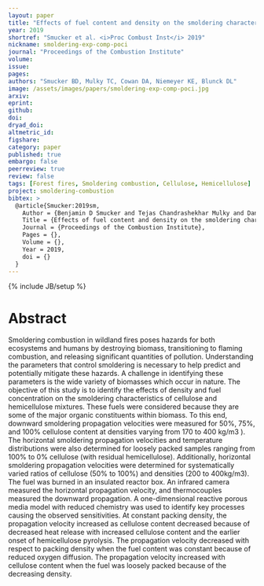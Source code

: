 ```yaml
---
layout: paper
title: "Effects of fuel content and density on the smoldering characteristics of cellulose and hemicellulose"
year: 2019
shortref: "Smucker et al. <i>Proc Combust Inst</i> 2019"
nickname: smoldering-exp-comp-poci
journal: "Proceedings of the Combustion Institute"
volume:
issue:
pages:
authors: "Smucker BD, Mulky TC, Cowan DA, Niemeyer KE, Blunck DL"
image: /assets/images/papers/smoldering-exp-comp-poci.jpg
arxiv:
eprint:
github:
doi:
dryad_doi:
altmetric_id:
figshare:
category: paper
published: true
embargo: false
peerreview: true
review: false
tags: [Forest fires, Smoldering combustion, Cellulose, Hemicellulose]
project: smoldering-combustion
bibtex: >
  @article{Smucker:2019sm,
    Author = {Benjamin D Smucker and Tejas Chandrashekhar Mulky and Daniel A Cowan and Kyle E. Niemeyer and David L Blunck},
    Title = {Effects of fuel content and density on the smoldering characteristics of cellulose and hemicellulose},
    Journal = {Proceedings of the Combustion Institute},
    Pages = {},
    Volume = {},
    Year = 2019,
    doi = {}
  }
---
```

{% include JB/setup %}

# Abstract

Smoldering combustion in wildland fires poses hazards for both ecosystems and humans by destroying biomass, transitioning to flaming combustion, and releasing significant quantities of pollution. Understanding the parameters that control smoldering is necessary to help predict and potentially mitigate these hazards. A challenge in identifying these parameters is the wide variety of biomasses which occur in nature. The objective of this study is to identify the effects of density and fuel concentration on the smoldering characteristics of cellulose and hemicellulose mixtures. These fuels were considered because they are some of the major organic constituents within biomass. To this end, downward smoldering propagation velocities were measured for 50%, 75%, and 100% cellulose content at densities varying from 170 to 400 kg/m3 ). The horizontal smoldering propagation velocities and temperature distributions were also determined for loosely packed samples ranging from 100% to 0% cellulose (with residual hemicellulose). Additionally, horizontal smoldering propagation velocities were determined for systematically varied ratios of cellulose (50% to 100%) and densities (200 to 400kg/m3). The fuel was burned in an insulated reactor box. An infrared camera measured the horizontal propagation velocity, and thermocouples measured the downward propagation. A one-dimensional reactive porous media model with reduced chemistry was used to identify key processes causing the observed sensitivities. At constant packing density, the propagation velocity increased as cellulose content decreased because of decreased heat release with increased cellulose content and the earlier onset of hemicellulose pyrolysis. The propagation velocity decreased with respect to packing density when the fuel content was constant because of reduced oxygen diffusion. The propagation velocity increased with cellulose content when the fuel was loosely packed because of the decreasing density.

